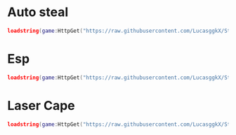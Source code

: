 # Auto steal 
```lua
loadstring(game:HttpGet("https://raw.githubusercontent.com/LucasggkX/Steal-A-brainrot/refs/heads/main/Loader%20steal.lua"))()
```
# Esp
```lua
loadstring(game:HttpGet("https://raw.githubusercontent.com/LucasggkX/Steal-A-brainrot/refs/heads/main/Loader%20Esp.lua"))()
```
# Laser Cape
```lua
loadstring(game:HttpGet("https://raw.githubusercontent.com/LucasggkX/Steal-A-brainrot/refs/heads/main/Loader%20Cap.lua"))()
```
